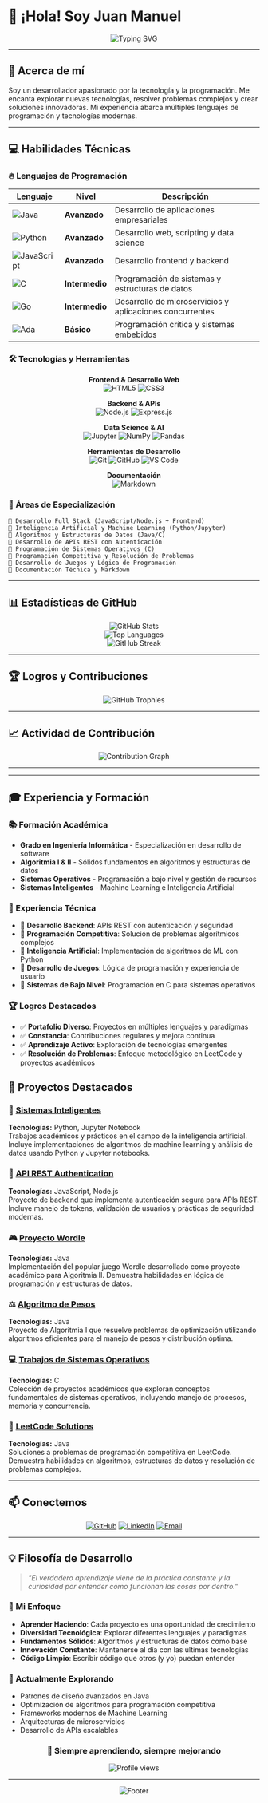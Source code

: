 # 👋 ¡Hola! Soy Juan Manuel

<div align="center">
  <img src="https://readme-typing-svg.herokuapp.com?font=Fira+Code&size=22&duration=3000&pause=1000&color=2F81F7&center=true&vCenter=true&width=435&lines=Desarrollador+Full+Stack;Apasionado+por+la+Tecnología;Siempre+Aprendiendo" alt="Typing SVG" />
</div>

---

## 🚀 Acerca de mí

Soy un desarrollador apasionado por la tecnología y la programación. Me encanta explorar nuevas tecnologías, resolver problemas complejos y crear soluciones innovadoras. Mi experiencia abarca múltiples lenguajes de programación y tecnologías modernas.

---

## 💻 Habilidades Técnicas

### 🔥 Lenguajes de Programación

<div align="center">

| Lenguaje | Nivel | Descripción |
|----------|-------|-------------|
| <img src="https://img.shields.io/badge/Java-ED8B00?style=for-the-badge&logo=openjdk&logoColor=white" alt="Java"/> | **Avanzado** | Desarrollo de aplicaciones empresariales |
| <img src="https://img.shields.io/badge/Python-3776AB?style=for-the-badge&logo=python&logoColor=white" alt="Python"/> | **Avanzado** | Desarrollo web, scripting y data science |
| <img src="https://img.shields.io/badge/JavaScript-F7DF1E?style=for-the-badge&logo=javascript&logoColor=black" alt="JavaScript"/> | **Avanzado** | Desarrollo frontend y backend |
| <img src="https://img.shields.io/badge/C-00599C?style=for-the-badge&logo=c&logoColor=white" alt="C"/> | **Intermedio** | Programación de sistemas y estructuras de datos |
| <img src="https://img.shields.io/badge/Go-00ADD8?style=for-the-badge&logo=go&logoColor=white" alt="Go"/> | **Intermedio** | Desarrollo de microservicios y aplicaciones concurrentes |
| <img src="https://img.shields.io/badge/Ada-02599C?style=for-the-badge&logo=ada&logoColor=white" alt="Ada"/> | **Básico** | Programación crítica y sistemas embebidos |

</div>

### 🛠️ Tecnologías y Herramientas

<div align="center">

**Frontend & Desarrollo Web**  
<img src="https://img.shields.io/badge/HTML5-E34F26?style=for-the-badge&logo=html5&logoColor=white" alt="HTML5"/>
<img src="https://img.shields.io/badge/CSS3-1572B6?style=for-the-badge&logo=css3&logoColor=white" alt="CSS3"/>

**Backend & APIs**  
<img src="https://img.shields.io/badge/Node.js-43853D?style=for-the-badge&logo=node.js&logoColor=white" alt="Node.js"/>
<img src="https://img.shields.io/badge/Express.js-404D59?style=for-the-badge&logo=express&logoColor=white" alt="Express.js"/>

**Data Science & AI**  
<img src="https://img.shields.io/badge/Jupyter-F37626?style=for-the-badge&logo=jupyter&logoColor=white" alt="Jupyter"/>
<img src="https://img.shields.io/badge/NumPy-013243?style=for-the-badge&logo=numpy&logoColor=white" alt="NumPy"/>
<img src="https://img.shields.io/badge/Pandas-150458?style=for-the-badge&logo=pandas&logoColor=white" alt="Pandas"/>

**Herramientas de Desarrollo**  
<img src="https://img.shields.io/badge/Git-F05032?style=for-the-badge&logo=git&logoColor=white" alt="Git"/>
<img src="https://img.shields.io/badge/GitHub-100000?style=for-the-badge&logo=github&logoColor=white" alt="GitHub"/>
<img src="https://img.shields.io/badge/VS%20Code-007ACC?style=for-the-badge&logo=visual-studio-code&logoColor=white" alt="VS Code"/>

**Documentación**  
<img src="https://img.shields.io/badge/Markdown-000000?style=for-the-badge&logo=markdown&logoColor=white" alt="Markdown"/>

</div>

### 🎯 Áreas de Especialización

```
🔹 Desarrollo Full Stack (JavaScript/Node.js + Frontend)
🔹 Inteligencia Artificial y Machine Learning (Python/Jupyter)
🔹 Algoritmos y Estructuras de Datos (Java/C)
🔹 Desarrollo de APIs REST con Autenticación
🔹 Programación de Sistemas Operativos (C)
🔹 Programación Competitiva y Resolución de Problemas
🔹 Desarrollo de Juegos y Lógica de Programación
🔹 Documentación Técnica y Markdown
```

---

## 📊 Estadísticas de GitHub

<div align="center">
  <img src="https://github-readme-stats.vercel.app/api?username=juanto67&show_icons=true&theme=tokyonight&hide_border=true&count_private=true" alt="GitHub Stats"/>
</div>

<div align="center">
  <img src="https://github-readme-stats.vercel.app/api/top-langs/?username=juanto67&layout=compact&theme=tokyonight&hide_border=true" alt="Top Languages"/>
</div>

<div align="center">
  <img src="https://github-readme-streak-stats.herokuapp.com/?user=juanto67&theme=tokyonight&hide_border=true" alt="GitHub Streak"/>
</div>

---

## 🏆 Logros y Contribuciones

<div align="center">
  <img src="https://github-profile-trophy.vercel.app/?username=juanto67&theme=tokyonight&no-frame=true&row=1&column=6" alt="GitHub Trophies"/>
</div>

---

## 📈 Actividad de Contribución

<div align="center">
  <img src="https://github-readme-activity-graph.vercel.app/graph?username=juanto67&theme=tokyo-night&hide_border=true" alt="Contribution Graph"/>
</div>

---

---

## 🎓 Experiencia y Formación

### 📚 Formación Académica
- **Grado en Ingeniería Informática** - Especialización en desarrollo de software
- **Algoritmia I & II** - Sólidos fundamentos en algoritmos y estructuras de datos
- **Sistemas Operativos** - Programación a bajo nivel y gestión de recursos
- **Sistemas Inteligentes** - Machine Learning e Inteligencia Artificial

### 💼 Experiencia Técnica
- 🔹 **Desarrollo Backend**: APIs REST con autenticación y seguridad
- 🔹 **Programación Competitiva**: Solución de problemas algorítmicos complejos
- 🔹 **Inteligencia Artificial**: Implementación de algoritmos de ML con Python
- 🔹 **Desarrollo de Juegos**: Lógica de programación y experiencia de usuario
- 🔹 **Sistemas de Bajo Nivel**: Programación en C para sistemas operativos

### 🏆 Logros Destacados
- ✅ **Portafolio Diverso**: Proyectos en múltiples lenguajes y paradigmas
- ✅ **Constancia**: Contribuciones regulares y mejora continua
- ✅ **Aprendizaje Activo**: Exploración de tecnologías emergentes
- ✅ **Resolución de Problemas**: Enfoque metodológico en LeetCode y proyectos académicos

## 🌟 Proyectos Destacados

### 🎯 [Sistemas Inteligentes](https://github.com/juanto67/Sistemas_Inteligentes)
**Tecnologías:** Python, Jupyter Notebook  
Trabajos académicos y prácticos en el campo de la inteligencia artificial. Incluye implementaciones de algoritmos de machine learning y análisis de datos usando Python y Jupyter notebooks.

### 🚀 [API REST Authentication](https://github.com/juanto67/api-rest-auth)
**Tecnologías:** JavaScript, Node.js  
Proyecto de backend que implementa autenticación segura para APIs REST. Incluye manejo de tokens, validación de usuarios y prácticas de seguridad modernas.

### 🎮 [Proyecto Wordle](https://github.com/juanto67/Wordle_proyecto)
**Tecnologías:** Java  
Implementación del popular juego Wordle desarrollado como proyecto académico para Algoritmia II. Demuestra habilidades en lógica de programación y estructuras de datos.

### ⚖️ [Algoritmo de Pesos](https://github.com/juanto67/Algoritmo_pesos)
**Tecnologías:** Java  
Proyecto de Algoritmia I que resuelve problemas de optimización utilizando algoritmos eficientes para el manejo de pesos y distribución óptima.

### 💻 [Trabajos de Sistemas Operativos](https://github.com/juanto67/Trabajos-Sistemas-Operativos-C)
**Tecnologías:** C  
Colección de proyectos académicos que exploran conceptos fundamentales de sistemas operativos, incluyendo manejo de procesos, memoria y concurrencia.

### 🧠 [LeetCode Solutions](https://github.com/juanto67/LeetCode)
**Tecnologías:** Java  
Soluciones a problemas de programación competitiva en LeetCode. Demuestra habilidades en algoritmos, estructuras de datos y resolución de problemas complejos.

---

## 📫 Conectemos

<div align="center">

[![GitHub](https://img.shields.io/badge/GitHub-100000?style=for-the-badge&logo=github&logoColor=white)](https://github.com/juanto67)
[![LinkedIn](https://img.shields.io/badge/LinkedIn-0077B5?style=for-the-badge&logo=linkedin&logoColor=white)](https://linkedin.com/in/juanto67)
[![Email](https://img.shields.io/badge/Email-D14836?style=for-the-badge&logo=gmail&logoColor=white)](mailto:juanto67@example.com)

</div>

---

## 💡 Filosofía de Desarrollo

> *"El verdadero aprendizaje viene de la práctica constante y la curiosidad por entender cómo funcionan las cosas por dentro."*

### 🎯 Mi Enfoque
- **Aprender Haciendo**: Cada proyecto es una oportunidad de crecimiento
- **Diversidad Tecnológica**: Explorar diferentes lenguajes y paradigmas
- **Fundamentos Sólidos**: Algoritmos y estructuras de datos como base
- **Innovación Constante**: Mantenerse al día con las últimas tecnologías
- **Código Limpio**: Escribir código que otros (y yo) puedan entender

### 🌱 Actualmente Explorando
- Patrones de diseño avanzados en Java
- Optimización de algoritmos para programación competitiva
- Frameworks modernos de Machine Learning
- Arquitecturas de microservicios
- Desarrollo de APIs escalables

<div align="center">

### 🎯 Siempre aprendiendo, siempre mejorando

<img src="https://komarev.com/ghpvc/?username=juanto67&label=Visitas%20al%20perfil&color=0e75b6&style=flat" alt="Profile views"/>

</div>

---

<div align="center">
  <img src="https://capsule-render.vercel.app/api?type=waving&color=gradient&height=100&section=footer" alt="Footer"/>
</div>